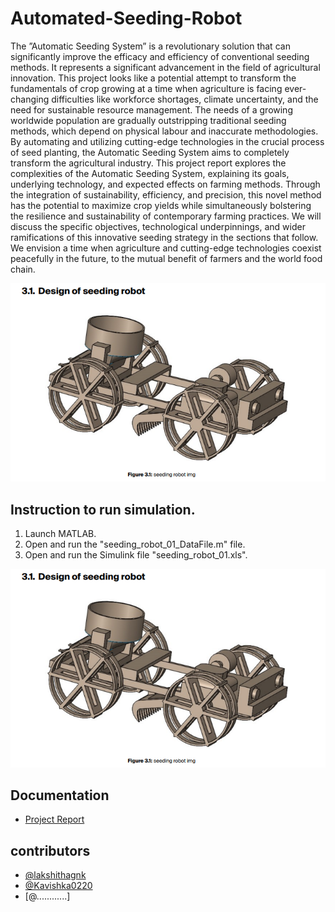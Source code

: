 # Automated-Seeding-Robot
The ”Automatic Seeding System” is a revolutionary solution that can significantly improve the efficacy and efficiency of conventional seeding methods. It represents a significant advancement in the field of agricultural innovation. This project looks like a potential attempt to transform the fundamentals of crop growing at a time when agriculture is facing ever-changing difficulties like workforce shortages, climate uncertainty, and the need for sustainable resource management.
The needs of a growing worldwide population are gradually outstripping traditional seeding methods, which depend on physical labour and inaccurate methodologies. By automating and utilizing cutting-edge technologies in the crucial process of seed planting, the Automatic Seeding System aims to completely transform the agricultural industry.
This project report explores the complexities of the Automatic Seeding System, explaining its goals, underlying technology, and expected effects on farming methods. Through the integration of sustainability, efficiency, and precision, this novel method has the potential to maximize crop yields while simultaneously bolstering the resilience and sustainability of contemporary farming practices. We will discuss the specific objectives, technological underpinnings, and wider ramifications of this innovative seeding strategy in the sections that follow. We envision a time when agriculture and cutting-edge technologies coexist peacefully in the future, to the mutual benefit of farmers and the world food chain.

![seeding robot](https://github.com/lakshithagnk/Automated-Seeding-Robot/blob/ebb9f330f738c8a6a2f521752e0796b6f3931ad5/Media/img.png)

## Instruction to run simulation.

1. Launch MATLAB.
2. Open and run the "seeding_robot_01_DataFile.m" file.
3. Open and run the Simulink file "seeding_robot_01.xls".

![seeding robot animation](https://github.com/lakshithagnk/Automated-Seeding-Robot/blob/ebb9f330f738c8a6a2f521752e0796b6f3931ad5/Media/img.png)

## Documentation

- [Project Report](https://github.com/lakshithagnk/Automated-Seeding-Robot/blob/48214514053fb5d0d43bf8018c96057395d11a64/Media/Automated%20seeding%20robot%20report.pdf)


## contributors

- [@lakshithagnk](https://github.com/lakshithagnk)
- [@Kavishka0220](https://github.com/Kavishka0220)
- [@............]
